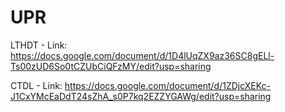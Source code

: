 # UPR
LTHDT - Link: https://docs.google.com/document/d/1D4lUqZX9az36SC8gELl-Ts00zUD6So0tCZUbCiQFzMY/edit?usp=sharing 

CTDL - Link: https://docs.google.com/document/d/1ZDjcXEKc-J1CxYMcEaDdT24sZhA_s0P7kq2EZZYGAWg/edit?usp=sharing
